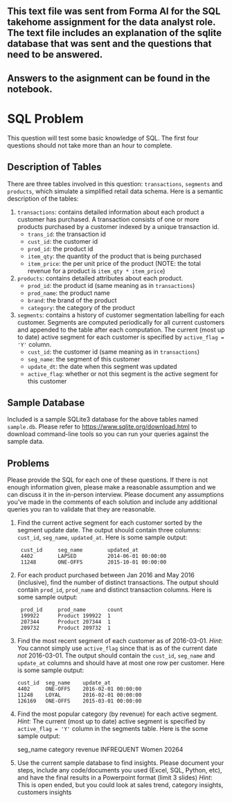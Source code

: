 ## This text file was sent from Forma AI for the SQL takehome assignment for the data analyst role. The text file includes an explanation of the sqlite database that was sent and the questions that need to be answered.
## Answers to the asignment can be found in the notebook.

# SQL Problem

This question will test some basic knowledge of SQL. The first four questions should
not take more than an hour to complete.

## Description of Tables

There are three tables involved in this question: `transactions`, `segments` and
`products`, which simulate a simplified retail data schema.  Here is a semantic
description of the tables:

1. `transactions`: contains detailed information about each product a customer
   has purchased.  A transaction consists of one or more products purchased by
   a customer indexed by a unique transaction id.
   * `trans_id`: the transaction id
   * `cust_id`: the customer id
   * `prod_id`: the product id
   * `item_qty`: the quantity of the product that is being purchased
   * `item_price`: the per unit price of the product (NOTE: the total revenue
     for a product is `item_qty * item_price`)
2. `products`: contains detailed attributes about each product.
   * `prod_id`: the product id (same meaning as in `transactions`)
   * `prod_name`: the product name
   * `brand`: the brand of the product
   * `category`: the category of the product
3. `segments`: contains a history of customer segmentation labelling for each
   customer.  Segments are computed periodically for all current customers and
   appended to the table after each computation.  The current (most up to date)
   active segment for each customer is specified by `active_flag = 'Y'` column.
   * `cust_id`: the customer id (same meaning as in `transactions`)
   * `seg_name`: the segment of this customer
   * `update_dt`: the date when this segment was updated
   * `active_flag`: whether or not this segment is the active segment for this customer

## Sample Database

Included is a sample SQLite3 database for the above tables named `sample.db`.
Please refer to https://www.sqlite.org/download.html to download command-line
tools so you can run your queries against the sample data.

## Problems

Please provide the SQL for each one of these questions.  If there is not enough
information given, please make a reasonable assumption and we can discuss it in
the in-person interview. Please document any assumptions you’ve made in the comments 
of each solution and include any additional queries you ran to validate that they 
are reasonable.

1. Find the current active segment for each customer sorted by the segment
   update date.  The output should contain three columns: `cust_id`,
   `seg_name`, `updated_at`.  Here is some sample output:

        cust_id     seg_name        updated_at
        4402        LAPSED          2014-06-01 00:00:00
        11248       ONE-OFFS        2015-10-01 00:00:00


2. For each product purchased between Jan 2016 and May 2016 (inclusive), find
   the number of distinct transactions.  The output should contain `prod_id`,
   `prod_name` and distinct transaction columns.  Here is some sample output:

        prod_id     prod_name       count
        199922      Product 199922  1
        207344      Product 207344  1
        209732      Product 209732  1


3. Find the most recent segment of each customer as of 2016-03-01.
   *Hint*: You cannot simply use `active_flag` since that is as of the current
   date *not* 2016-03-01.  The output should contain the `cust_id`, `seg_name`
   and `update_at`  columns and should have at most one row per customer.  Here
   is some sample output:

       cust_id  seg_name    update_at
       4402     ONE-OFFS    2016-02-01 00:00:00
       11248    LOYAL       2016-02-01 00:00:00
       126169   ONE-OFFS    2015-03-01 00:00:00

4. Find the most popular category (by revenue) for each active segment.
   *Hint*: The current (most up to date) active segment is specified by `active_flag = 'Y'` column in the segments table.
   Here is the some sample output:
	
  	seg_name    category    revenue
	INFREQUENT  Women       20264
 
5. Use the current sample database to find insights. Please document your steps, include any code/documents you used (Excel, SQL, Python, etc), and have the final results in a Powerpoint format (limit 3 slides)
   *Hint*: This is open ended, but you could look at sales trend, category insights, customers insights
